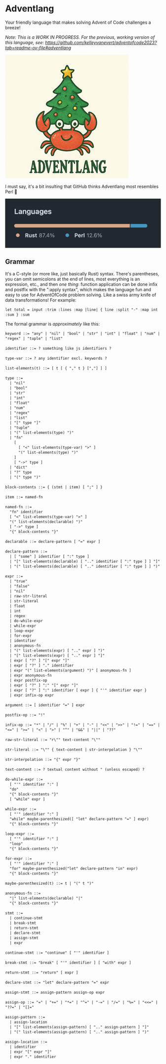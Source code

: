 # Adventlang

Your friendly language that makes solving Advent of Code challenges a breeze!

_Note: This is a WORK IN PROGRESS. For the previous, working version of this language, see: https://github.com/kelleyvanevert/adventofcode2023?tab=readme-ov-file#adventlang_

![](./assets/adventlang_logo.png)

I must say, it's a bit insulting that GitHub thinks Adventlang most resembles Perl 🤔

![](./assets/github-perl.png)

## Grammar

It's a C-style (or more like, just basically Rust) syntax. There's parentheses, you can omit semicolons at the end of lines, most everything is an expression, etc., and then _one thing_: function application can be done infix and postfix with the ":apply syntax", which makes the language fun and easy to use for AdventOfCode problem solving. Like a swiss army knife of data transformations! For example:

```al
let total = input :trim :lines :map |line| { line :split "-" :map int :sum } :sum
```

The formal grammar is _approximately_ like this:

```ebnf
keyword ::= "any" | "nil" | "bool" | "str" | "int" | "float" | "num" | "regex" | "tuple" | "list"

identifier ::= ? something like js identifiers ?

type-var ::= ? any identifier excl. keywords ?

list-elements(t) ::= [ t [ { "," t } [","] ] ]

type ::=
  | "nil"
  | "bool"
  | "str"
  | "int"
  | "float"
  | "num"
  | "regex"
  | "list"
  | "[" type "]"
  | "tuple"
  | "(" list-elements(type) ")"
  | "fn"
    [
      [ "<" list-elements(type-var) ">" ]
      "(" list-elements(type) ")"
    ]
    [ "->" type ]
  | "dict"
  | "?" type
  | "(" type ")"

block-contents ::= { (stmt | item) [ ";" ] }

item ::= named-fn

named-fn ::=
  "fn" identifier
  [ "<" list-elements(type-var) ">" ]
  "(" list-elements(declarable) ")"
  [ "->" type ]
  "{" block-contents "}"

declarable ::= declare-pattern [ "=" expr ]

declare-pattern ::=
  | [ "some" ] identifier [ ":" type ]
  | "[" list-elements(declarable) [ ".." identifier [ ":" type ] ] "]"
  | "(" list-elements(declarable) [ ".." identifier [ ":" type ] ] ")"

expr ::=
  | "true"
  | "false"
  | "nil"
  | raw-str-literal
  | str-literal
  | float
  | int
  | regex
  | do-while-expr
  | while-expr
  | loop-expr
  | for-expr
  | identifier
  | anonymous-fn
  | "(" list-elements(expr) [ ".." expr ] ")"
  | "[" list-elements(expr) [ ".." expr ] "]"
  | expr [ "?" ] "[" expr "]"
  | expr [ "?" ] "." identifier
  | expr "(" list-elements(argument) ")" [ anonymous-fn ]
  | expr anonymous-fn
  | expr postfix-op
  | expr [ "?" ] ":" "[" expr "]"
  | expr [ "?" ] ":" identifier [ expr ] { "'" identifier expr }
  | expr infix-op expr

argument ::= [ identifier "=" ] expr

postfix-op ::= "!"

infix-op ::= "*" | "/" | "%" | "+" | "-" | "<<" | ">>" | "!=" | "==" | "<=" | ">=" | "<" | ">" | "^" | "&&" | "||" | "??"

raw-str-literal ::= "r\"" text-content "\""

str-literal ::= "\"" { text-content | str-interpolation } "\""

str-interpolation ::= "{" expr "}"

text-content ::= ? textual content without " (unless escaped) ?

do-while-expr ::=
  [ "'" identifier ":" ]
  "do"
  "{" block-contents "}"
  [ "while" expr ]

while-expr ::=
  [ "'" identifier ":" ]
  "while" maybe-parenthesized([ "let" declare-pattern "=" ] expr)
  "{" block-contents "}"

loop-expr ::=
  [ "'" identifier ":" ]
  "loop"
  "{" block-contents "}"

for-expr ::=
  [ "'" identifier ":" ]
  "for" maybe-parenthesized("let" declare-pattern "in" expr)
  "{" block-contents "}"

maybe-parenthesized(t) ::= t | "(" t ")"

anonymous-fn ::=
  "|" list-elements(declarable) "|"
  "{" block-contents "}"

stmt ::=
  | continue-stmt
  | break-stmt
  | return-stmt
  | declare-stmt
  | assign-stmt
  | expr

continue-stmt ::= "continue" [ "'" identifier ]

break-stmt ::= "break" [ "'" identifier ] [ "with" expr ]

return-stmt ::= "return" [ expr ]

declare-stmt ::= "let" declare-pattern "=" expr

assign-stmt ::= assign-pattern assign-op expr

assign-op ::= "=" | "+=" | "*=" | "^=" | "-=" | "/=" | "%=" | "<<=" | "??=" | "[]="

assign-pattern ::=
  | assign-location
  | "[" list-elements(assign-pattern) [ ".." assign-pattern ] "]"
  | "(" list-elements(assign-pattern) [ ".." assign-pattern ] ")"

assign-location ::=
  | identifier
  | expr "[" expr "]"
  | expr "." identifier
```
